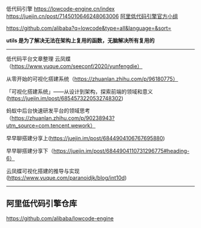 低代码引擎
https://lowcode-engine.cn/index
https://juejin.cn/post/7145010646248063006
[阿里低代码引擎官方小组](https://www.yuque.com/lce)

https://github.com/alibaba?q=lowcode&type=all&language=&sort=

**utils 是为了解决无法在架构上复用的函数，无脑解决所有复用的**

---

低代码平台文章整理
云凤蝶（https://www.yuque.com/seeconf/2020/yunfengdie）

从零开始的可视化搭建系统（https://zhuanlan.zhihu.com/p/96180775）

「可视化搭建系统」——从设计到架构，探索前端的领域和意义(https://juejin.im/post/6854573220532748302)

蚂蚁中后台快速研发平台的领域思考（https://zhuanlan.zhihu.com/p/90238943?utm_source=com.tencent.wework）

早早聊搭建分享上(https://juejin.im/post/6844904106767695880)

早早聊搭建分享下（https://juejin.im/post/6844904110731296775#heading-6）

云凤蝶可视化搭建的推导与实现(https://www.yuque.com/paranoidjk/blog/int10d)

---

## 阿里低代码引擎仓库

https://github.com/alibaba/lowcode-engine
